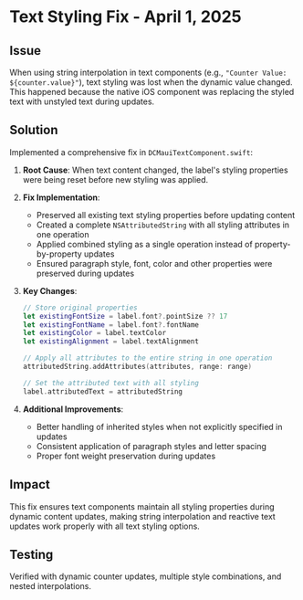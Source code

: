 # Text Styling Fix - April 1, 2025

## Issue
When using string interpolation in text components (e.g., `"Counter Value: ${counter.value}"`), text styling was lost 
when the dynamic value changed. This happened because the native iOS component was replacing the styled text with unstyled
text during updates.

## Solution
Implemented a comprehensive fix in `DCMauiTextComponent.swift`:

1. **Root Cause**: When text content changed, the label's styling properties were being reset before new styling was applied.

2. **Fix Implementation**:
   - Preserved all existing text styling properties before updating content
   - Created a complete `NSAttributedString` with all styling attributes in one operation
   - Applied combined styling as a single operation instead of property-by-property updates
   - Ensured paragraph style, font, color and other properties were preserved during updates

3. **Key Changes**:
   ```swift
   // Store original properties
   let existingFontSize = label.font?.pointSize ?? 17
   let existingFontName = label.font?.fontName
   let existingColor = label.textColor
   let existingAlignment = label.textAlignment
   
   // Apply all attributes to the entire string in one operation
   attributedString.addAttributes(attributes, range: range)
   
   // Set the attributed text with all styling
   label.attributedText = attributedString
   ```

4. **Additional Improvements**:
   - Better handling of inherited styles when not explicitly specified in updates
   - Consistent application of paragraph styles and letter spacing
   - Proper font weight preservation during updates

## Impact
This fix ensures text components maintain all styling properties during dynamic content updates, making string interpolation
and reactive text updates work properly with all text styling options.

## Testing
Verified with dynamic counter updates, multiple style combinations, and nested interpolations.
